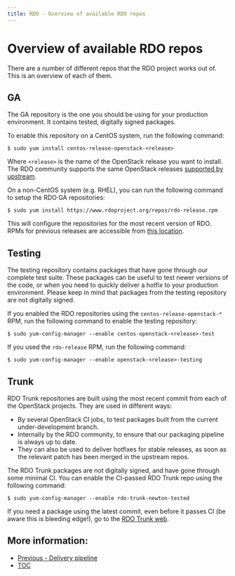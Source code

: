 ```yaml
---
title: RDO - Overview of available RDO repos
---
```


# Overview of available RDO repos

There are a number of different repos that the RDO project works out of.
This is an overview of each of them.

## GA

The GA repository is the one you should be using for your production environment. It contains tested, digitally signed packages.

To enable this repository on a CentOS system, run the following command:

    $ sudo yum install centos-release-openstack-<release>

Where ``<release>`` is the name of the OpenStack release you want to install. The RDO community supports the same OpenStack releases [supported by upstream](https://releases.openstack.org/).

On a non-CentOS system (e.g. RHEL), you can run the following command to setup the RDO GA repositories:

    $ sudo yum install https://www.rdoproject.org/repos/rdo-release.rpm

This will configure the repositories for the most recent version of RDO. RPMs for previous releases are accessible from [this location](https://repos.fedorapeople.org/repos/openstack/).

## Testing

The testing repository contains packages that have gone through our complete test suite. These packages can be useful to test newer versions of the code, or when you need to quickly deliver a hotfix to your production environment. Please keep in mind that packages from the testing repository are not digitally signed.

If you enabled the RDO repositories using the ``centos-release-openstack-*`` RPM, run the following command to enable the testing repository:

    $ sudo yum-config-manager --enable centos-openstack-<release>-test

If you used the ``rdo-release`` RPM, run the following command:

    $ sudo yum-config-manager --enable openstack-<release>-testing

## Trunk

RDO Trunk repositories are built using the most recent commit from each of the OpenStack projects. They are used in different ways:

- By several OpenStack CI jobs, to test packages built from the current under-development branch.
- Internally by the RDO community, to ensure that our packaging pipeline is always up to date.
- They can also be used to deliver hotfixes for stable releases, as soon as the relevant patch has been merged in the upstream repos.

The RDO Trunk packages are not digitally signed, and have gone through some minimal CI. You can enable the CI-passed RDO Trunk repo using the following command:

    $ sudo yum-config-manager --enable rdo-trunk-newton-tested

If you need a package using the latest commit, even before it passes CI (be aware this is bleeding edge!), go to the [RDO Trunk web](https://trunk.rdoproject.org/).

## More information:

* [Previous - Delivery pipeline](/what/pipeline)
* [TOC](/what)
